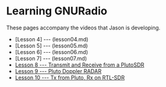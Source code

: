 # Learning GNURadio 

These pages accompany the videos that Jason is developing.

- [Lesson 4] ---  (lesson04.md)
- [Lesson 5] ---  (lesson05.md)
- [Lesson 6] ---  (lesson06.md)
- [Lesson 7] --- (lesson07.md)
- [Lesson 8 --- Transmit and Receive from a PlutoSDR](lesson08.md)
- [Lesson 9 --- Pluto Doppler RADAR](lesson09.md)
- [Lesson 10 --- Tx from Pluto, Rx on RTL-SDR](lesson10.md)